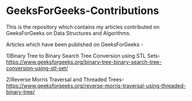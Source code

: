 # GeeksForGeeks-Contributions

This is the repository which contains my articles contributed on GeeksForGeeks on Data Structures and Algorithms.

Articles which have been published on GeeksForGeeks -

1)Binary Tree to Binary Search Tree Conversion using STL Sets-https://www.geeksforgeeks.org/binary-tree-binary-search-tree-conversion-using-stl-set/

2)Reverse Morris Traversal and Threaded Trees-https://www.geeksforgeeks.org/reverse-morris-traversal-using-threaded-binary-tree/
